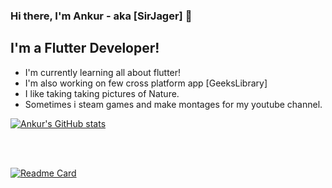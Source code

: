 ### Hi there, I'm Ankur - aka [SirJager] 👋
## I'm a Flutter Developer!
  - I'm currently learning all about flutter!
  - I'm also working on few cross platform app [GeeksLibrary]
  - I like taking taking pictures of Nature.
  - Sometimes i steam games and make montages for my youtube channel.

[![Ankur's GitHub stats](https://github-readme-stats.vercel.app/api?username=SirJager&count_private=true&show_icons=true&theme=tokyonight)](https://github.com/SirJager/github-readme-stats)

<br/>
<br/>

[![Readme Card](https://github-readme-stats.vercel.app/api/pin/?username=SirJager&repo=github-readme-stats)](https://github.com/SirJager/github-readme-stats)

